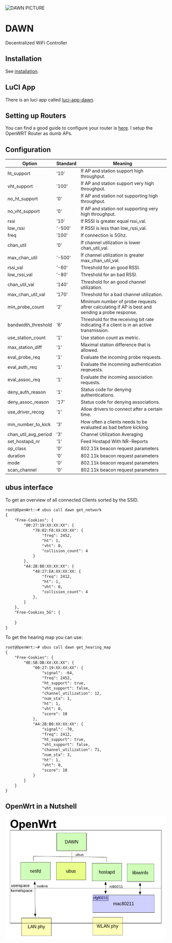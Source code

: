 ![DAWN PICTURE](https://image.ibb.co/nbmNfJ/dawn_bla.png)

# DAWN
Decentralized WiFi Controller

## Installation

See [installation](INSTALL.md).

## LuCI App
There is an luci app called [luci-app-dawn](https://github.com/openwrt/luci/tree/master/applications/luci-app-dawn).

## Setting up Routers

You can find a good guide to configure your router is [here](https://gist.github.com/braian87b/bba9da3a7ac23c35b7f1eecafecdd47d).
I setup the OpenWRT Router as dumb APs.

## Configuration


|Option             |Standard | Meaning |
|-------------------|---------|---------|
|ht_support         |  '10'   |If AP and station support high throughput.|
|vht_support        |  '100'  |If AP and station support very high throughput.|
|no_ht_support      |  '0'    |If AP and station not supporting high throughput.|
|no_vht_support     |  '0'    |If AP and station not supporting very high throughput.
|rssi               |  '10'   |If RSSI is greater equal rssi_val.|
|low_rssi           |  '-500' |If RSSI is less than low_rssi_val.|
|freq               |  '100'  |If connection is 5Ghz.|
|chan_util          |  '0'    |If channel utilization is lower chan_util_val.|
|max_chan_util      |  '-500' |If channel utilization is greater max_chan_util_val.|
|rssi_val           |  '-60'  |Threshold for an good RSSI.|
|low_rssi_val       |  '-80'  |Threshold for an bad RSSI.|
|chan_util_val      |  '140'  |Threshold for an good channel utilization.|
|max_chan_util_val  |  '170'  |Threshold for a bad channel utilization.|
|min_probe_count    |  '2'    |Minimum number of probe requests aftrer calculating if AP is best and sending a probe response.|
|bandwidth_threshold |  '6'    |Threshold for the receiving bit rate indicating if a client is in an active transmission.|
|use_station_count  | '1'    |Use station count as metric.|
|max_station_diff   | '1'    |Maximal station difference that is allowed.|
|eval_probe_req     | '1'    |Evaluate the incoming probe requests.|
|eval_auth_req      | '1'    |Evaluate the incomning authentication reqeuests.|
|eval_assoc_req     | '1'    |Evaluate the incoming association requests.|
|deny_auth_reason   | '1'    |Status code for denying authentications.|
|deny_assoc_reason  | '17'   |Status code for denying associations.|
|use_driver_recog   | '1'    |Allow drivers to connect after a certain time.|
| min_number_to_kick | '3' | How often a clients needs to be evaluated as bad before kicking. |
| chan_util_avg_period | '3' | Channel Utilization Averaging |
| set_hostapd_nr       | '1' | Feed Hostapd With NR-Reports |
| op_class             | '0' | 802.11k beacon request parameters |
| duration             | '0' | 802.11k beacon request parameters |
| mode                 | '0' | 802.11k beacon request parameters |
| scan_channel         | '0' | 802.11k beacon request parameters |


## ubus interface
To get an overview of all connected Clients sorted by the SSID.

    root@OpenWrt:~# ubus call dawn get_network
    {
	    "Free-Cookies": {
		    "00:27:19:XX:XX:XX": {
			    "78:02:F8:XX:XX:XX": {
				    "freq": 2452,
				    "ht": 1,
				    "vht": 0,
				    "collision_count": 4
			    }
		    },
		    "A4:2B:B0:XX:XX:XX": {
			    "48:27:EA:XX:XX:XX: {
				    "freq": 2412,
				    "ht": 1,
				    "vht": 0,
				    "collision_count": 4
			    },
		    }
	    },
	    "Free-Cookies_5G": {
    		
	    }
    }
To get the hearing map you can use:

    root@OpenWrt:~# ubus call dawn get_hearing_map
    {
	    "Free-Cookies": {
		    "0E:5B:DB:XX:XX:XX": {
			    "00:27:19:XX:XX:XX": {
				    "signal": -64,
				    "freq": 2452,
				    "ht_support": true,
				    "vht_support": false,
				    "channel_utilization": 12,
				    "num_sta": 1,
				    "ht": 1,
				    "vht": 0,
				    "score": 10
			    },
			    "A4:2B:B0:XX:XX:XX": {
				    "signal": -70,
				    "freq": 2412,
				    "ht_support": true,
				    "vht_support": false,
				    "channel_utilization": 71,
				    "num_sta": 3,
				    "ht": 1,
				    "vht": 0,
				    "score": 10
			    }
		    }
	    }
    }


##  OpenWrt in a Nutshell

![OpenWrtInANuthshell](https://raw.githubusercontent.com/PolynomialDivision/upload_stuff/master/dawn_pictures/openwrt_in_a_nutshell_dawn.png)


